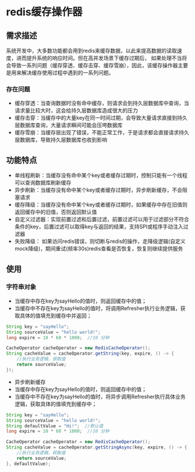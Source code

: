 # redis缓存操作器

## 需求描述

系统开发中，大多数功能都会用到redis来缓存数据，以此来提高数据的读取速度，进而提升系统的响应时间。但在高并发场景下缓存过期后，
如果处理不当将会导致一系列问题（缓存穿透、缓存击穿、缓存雪崩），因此，该缓存操作器主要是用来解决缓存使用过程中遇到的一系列问题。

### 存在问题
- 缓存穿透：当查询数据时没有命中缓存，则请求会到持久层数据库中查询，当请求量比较大时，这会给持久层数据库造成很大的压力
- 缓存击穿：当缓存中的大量key在同一时间过期，会导致大量请求直接到持久层数据库查询，大量请求瞬间可能会压垮数据库
- 缓存雪崩：当缓存层出现了错误，不能正常工作，于是请求都会直接请求持久层数据库，导致持久层数据库也收到影响

## 功能特点
- 单线程刷新：当缓存没有命中某个key或者缓存过期时，控制只能有一个线程可以查询数据库刷新缓存
- 异步刷新：当缓存没有命中某个key或者缓存过期时，异步刷新缓存，不会阻塞请求
- 缓存降级：当缓存没有命中某个key或者缓存过期时，如果缓存中存在旧值则返回缓存中的旧值，否则返回默认值
- 自定义过滤器：实现前置过滤和后置过滤，前置过滤可以用于过滤部分不符合条件的key，后置过滤可以取得key与返回的结果，支持SPI或程序手动注入过滤器
- 失败降级： 如果访问redis错误，则切断与redis的操作，走降级逻辑(自定义mock降级)，期间重试(频率30s)redis查看是否恢复，恢复则继续提供服务

## 使用
### 字符串对象
* 当缓存中存在key为sayHello的值时，则返回缓存中的值；
* 当缓存中不存在key为sayHello的值时，将调用Refresher执行业务逻辑，获取具体的值填充到缓存中并返回；
```java
String key = "sayHello";
String sourceValue = "hello world!";
long expire = 10 * 60 * 1000;  //10 分钟

CacheOperator cacheOperator = new RedisCacheOperator();
String cacheValue = cacheOperator.getString(key, expire, () -> {
    //执行业务逻辑，获取值
    return sourceValue;
});
```
* 异步刷新缓存
* 当缓存中存在key为sayHello的值时，则返回缓存中的值；
* 当缓存中不存在key为sayHello的值时，将异步调用Refresher执行具体业务逻辑，获取具体的值填充到缓存中；
```java
String key = "sayHello";
String sourceValue = "hello world!";
String defaultValue = "Hi!";  //默认值
long expire = 10 * 60 * 1000;  //10 分钟

CacheOperator cacheOperator = new RedisCacheOperator();
String cacheValue = cacheOperator.getStringAsync(key, expire, () -> {
    //执行业务逻辑，获取值
    return sourceValue;
}, defaultValue);
```